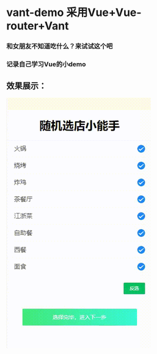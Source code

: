 # vant-demo 采用Vue+Vue-router+Vant

### 和女朋友不知道吃什么？来试试这个吧

### 记录自己学习Vue的小demo

## 效果展示：
![](https://raw.githubusercontent.com/cadben/images_store/master/img/20200731_153044.gif)

